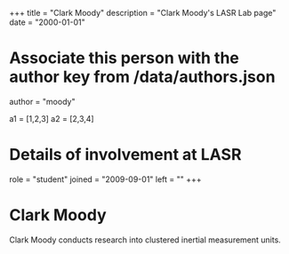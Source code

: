 +++
title = "Clark Moody"
description = "Clark Moody's LASR Lab page"
date = "2000-01-01"

# Associate this person with the author key from /data/authors.json
author = "moody"

a1 = [1,2,3]
a2 = [2,3,4]

# Details of involvement at LASR
role = "student"
joined = "2009-09-01"
left = ""
+++

# Clark Moody

Clark Moody conducts research into clustered inertial measurement units.
